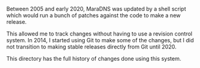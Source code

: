 Between 2005 and early 2020, MaraDNS was updated by a shell script which
would run a bunch of patches against the code to make a new release.

This allowed me to track changes without having to use a revision control
system.  In 2014, I started using Git to make some of the changes, but I
did not transition to making stable releases directly from Git until 2020.

This directory has the full history of changes done using this system.
